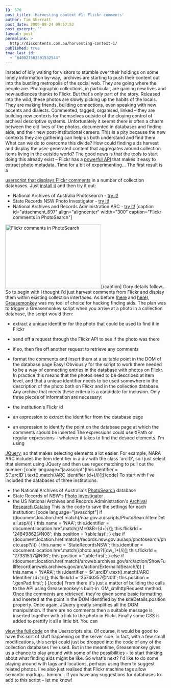 ```yaml
---
ID: 670
post_title: 'Harvesting context #1: Flickr comments'
author: Tim Sherratt
post_date: 2009-08-24 09:57:52
post_excerpt: ""
layout: post
permalink: >
  http://discontents.com.au/harvesting-context-1/
published: true
tmac_last_id:
  - "640027563591532544"
---
```

Instead of idly waiting for visitors to stumble over their holdings on some lonely information by-way,  archives are starting to push their content out into the bustling metropolis of the social web. They are going where the people are. Photographic collections, in particular, are gaining new lives and new audiences thanks to Flickr. But that's only part of the story. Released into the wild, these photos are slowly picking up the habits of the locals. They are making friends, building connections, even speaking with new accents and dialects. Commented, tagged, organised, linked – they are building new contexts for themselves outside of the cloying control of archival descriptive systems. Unfortunately it seems there is often a chasm between the old lives of the photos, documented in databases and finding aids, and their new post-institutional careers. This is a pity because the new contexts they are gathering can help us both understand and find them. What can we do to overcome this divide? How could finding aids harvest and display the user-generated content that aggregates around collection items living in the outside world? The good news is that the tools to start doing this already exist – Flickr has a [powerful API][1] that makes it easy to extract photo metadata. Time for a bit of experimenting...<!--more--> The first result is a 

[userscript that displays Flickr comments][2] in a number of collection databases. Just [install it][3] and then try it out: 
*   National Archives of Australia Photosearch - [try it!][4]
*   State Records NSW Photo Investigator - [try it!][5]
*   National Archives and Records Administration ARC - [try it!][6] [caption id="attachment_697" align="aligncenter" width="300" caption="Flickr comments in PhotoSearch"]

[<img class="size-medium wp-image-697" title="Flickr comments in PhotoSearch" src="http://discontents.com.au/wp-content/uploads/2009/08/photosearch-300x199.png" alt="Flickr comments in PhotoSearch" width="300" height="199" />][7][/caption] Gory details follow... So to begin with I thought I'd just harvest comments from Flickr and display them within existing collection interfaces. As before ([here][8] and [here][9]), [Greasemonkey][10] was my tool of choice for hacking finding aids. The plan was to trigger a Greasemonkey script when you arrive at a photo in a collection database, the script would then: 
*   extract a unique identifier for the photo that could be used to find it in Flickr
*   send off a request through the Flickr API to see if the photo was there
*   if so, then fire off another request to retrieve any comments
*   format the comments and insert them at a suitable point in the DOM of the database page Easy! Obviously for the script to work there needed to be a way of connecting entries in the database with photos on Flickr. In practice this means that the photos need to be described at item level, and that a unique identifier needs to be used somewhere in the description of the photo both on Flickr and in the collection database. Any archive that meets these criteria is a candidate for inclusion. Only three pieces of information are necessary: 

*   the institution's Flickr id
*   an expression to extract the identifier from the database page
*   an expression to identify the point on the database page at which the comments should be inserted The expressions could use XPath or regular expressions – whatever it takes to find the desired elements. I'm using 

[JQuery][11], so that makes selecting elements a lot easier. For example, NARA ARC includes the item identifier in a div with the class 'arcID', so I just select that element using JQuery and then use regex matching to pull out the number: [code language="javascript"]this.identifier = $('.arcID').text().match(/ARC Identifier (d+)/i)[1];[/code] To start with I've included the databases of three institutions: 
*   the National Archives of Australia's [PhotoSearch][12] database
*   State Records of NSW's [Photo Investigator][13]
*   the US National Archives and Records Administration's [Archival Research Catalog][14] This is the code to save the settings for each institution: [code language="javascript"] if (document.location.href.match(/naa.gov.au/scripts/PhotoSearchItemDetail.asp/i)) { this.name = 'NAA'; this.identifier = document.location.href.match(/M=0&B=(d+)/)[1]; this.flickrId = '24849862@N08'; this.position = 'table:last'; } else if (document.location.href.match(/records.nsw.gov.au/asp/photosearch/photo.asp?/i)) { this.name = 'StateRecordsNSW'; this.identifier = document.location.href.match(/photo.asp?([dw_]+)/i)[1]; this.flickrId = '27331537@N06'; this.position = 'table:first'; } else if (document.location.href.match(/arcweb.archives.gov/arc/action/ShowFullRecord|arcweb.archives.gov/arc/action/ExternalIdSearch/i)) { this.name = 'NARA'; this.identifier = $('.arcID').text().match(/ARC Identifier (d+)/i)[1]; this.flickrId = '35740357@N03'; this.position = '.genPad:first'; } [/code] From there it's just a matter of building the calls to the API using Greasemonkey's built-in  GM_xmlhttpRequest method. Once the comments are retrieved, they're given some basic formatting and inserted at the point in the DOM identified by the siteDetails.position property. Once again, JQuery greatly simplifies all the DOM manipulation. If there are no comments then a suitable message is inserted together with a link to the photo in Flickr. Finally some CSS is added to prettify it all a little bit. You can 

[view the full code][15] on the Userscripts site. Of course, it would be good to have this sort of stuff happening on the server side. In fact, with a few small modifications, this script could just be dropped into the code of any of the collection databases I've used. But in the meantime, Greasemonkey gives us a chance to play around with some of the possibilities – to start thinking about what finding aids might be like. So what's next? I'd like to do some playing around with tags and locations, perhaps using them to suggest related photos. I've also just realised that Flickr machine tags allow semantic markup... hmmm... If you have any suggestions for databases to add to this script – let me know!

 [1]: http://www.flickr.com/services/api/
 [2]: http://userscripts.org/scripts/show/56135
 [3]: http://userscripts.org/about/installing
 [4]: http://naa12.naa.gov.au/scripts/SearchOld.asp?O=PSI&Number=7802286
 [5]: http://investigator.records.nsw.gov.au/asp/photosearch/photo.asp?4481_a026_000090
 [6]: http://arcweb.archives.gov/arc/action/ExternalIdSearch?id=522882
 [7]: http://discontents.com.au/wp-content/uploads/2009/08/photosearch.png
 [8]: http://discontents.com.au/shoebox/archives-shoebox/archives-in-3d
 [9]: http://discontents.com.au/shoebox/archives-shoebox/moa-buttons-galore
 [10]: https://addons.mozilla.org/firefox/addon/748
 [11]: http://jquery.com/
 [12]: http://naa.gov.au/collection/photosearch/index.aspx
 [13]: http://investigator.records.nsw.gov.au/asp/photosearch/introduction.htm
 [14]: http://www.archives.gov/research/arc/
 [15]: http://userscripts.org/scripts/review/56135